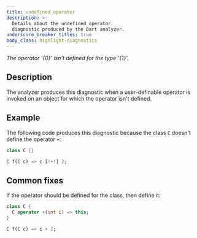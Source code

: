 ```yaml
---
title: undefined_operator
description: >-
  Details about the undefined_operator
  diagnostic produced by the Dart analyzer.
underscore_breaker_titles: true
body_class: highlight-diagnostics
---
```


_The operator '{0}' isn't defined for the type '{1}'._

## Description

The analyzer produces this diagnostic when a user-definable operator is
invoked on an object for which the operator isn't defined.

## Example

The following code produces this diagnostic because the class `C` doesn't
define the operator `+`:

```dart
class C {}

C f(C c) => c [!+!] 2;
```

## Common fixes

If the operator should be defined for the class, then define it:

```dart
class C {
  C operator +(int i) => this;
}

C f(C c) => c + 2;
```
